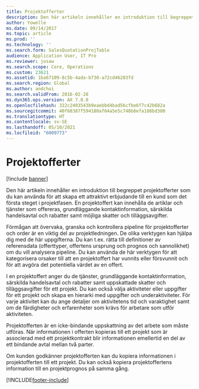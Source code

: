 ```yaml
---
title: Projektofferter
description: Den här artikeln innehåller en introduktion till begreppet projektofferter som du kan använda för att skapa ett attraktivt erbjudande till en kund som det första steget i projektfasen. En projektoffert kan innehålla de artiklar och tjänster som offereras, grundläggande kontaktinformation, särskilda handelsavtal och rabatter samt möjliga skatter och tilläggsavgifter.
author: Yowelle
ms.date: 09/14/2017
ms.topic: article
ms.prod: ''
ms.technology: ''
ms.search.form: SalesQuotationProjTable
audience: Application User, IT Pro
ms.reviewer: josaw
ms.search.scope: Core, Operations
ms.custom: 23621
ms.assetid: 1ba67109-8c5b-4ada-b730-a72cd46203fd
ms.search.region: Global
ms.author: andchoi
ms.search.validFrom: 2016-02-28
ms.dyn365.ops.version: AX 7.0.0
ms.openlocfilehash: 322c2403543b9eaebbd4bad56cfbe6f7c42b682a
ms.sourcegitcommit: 40f68387f594180af64a5e5c748b6efa188bd300
ms.translationtype: HT
ms.contentlocale: sv-SE
ms.lasthandoff: 05/10/2021
ms.locfileid: "6009773"
---
```

# <a name="project-quotations"></a>Projektofferter

[!include [banner](../includes/banner.md)]

Den här artikeln innehåller en introduktion till begreppet projektofferter som du kan använda för att skapa ett attraktivt erbjudande till en kund som det första steget i projektfasen. En projektoffert kan innehålla de artiklar och tjänster som offereras, grundläggande kontaktinformation, särskilda handelsavtal och rabatter samt möjliga skatter och tilläggsavgifter. 

Förmågan att övervaka, granska och kontrollera pipeline för projektofferter och order är en viktig del av projektledningen. De olika verktygen kan hjälpa dig med de här uppgifterna. Du kan t.ex. rätta till definitioner av referensdata (offerttyper, offertens ursprung och prognos och sannolikhet) om du vill analysera pipeline. Du kan använda de här verktygen för att kategorisera orsaker till att en projektoffert har vunnits eller försvunnit och för att avgöra det potentiella värdet av en offert. 

I en projektoffert anger du de tjänster, grundläggande kontaktinformation, särskilda handelsavtal och rabatter samt uppskattade skatter och tilläggsavgifter för ett projekt. Du kan också välja aktiviteter eller uppgifter för ett projekt och skapa en hierarki med uppgifter och underaktiviteter. För varje aktivitet kan du ange detaljer om aktivitetens tid och varaktighet samt om de färdigheter och erfarenheter som krävs för arbetare som utför aktiviteten. 

Projektofferten är en icke-bindande uppskattning av det arbete som måste utföras. När informationen i offerten kopieras till ett projekt som är associerad med ett projektkontrakt blir informationen emellertid en del av ett bindande avtal mellan två parter. 

Om kunden godkänner projektofferten kan du kopiera informationen i projektofferten till ett projekt. Du kan också kopiera projektoffertens information till en projektprognos på samma gång.





[!INCLUDE[footer-include](../includes/footer-banner.md)]